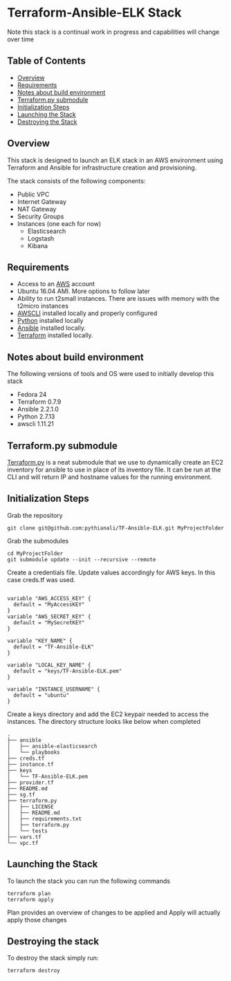 # Terraform-Ansible-ELK Stack

Note this stack is a continual work in progress and capabilities will change over time

## Table of Contents
* [Overview](https://github.com/pythianali/TF-Ansible-ELK#overview)
* [Requirements](https://github.com/pythianali/TF-Ansible-ELK#requirements)
* [Notes about build environment](https://github.com/pythianali/TF-Ansible-ELK#notes-about-build-environment)
* [Terraform.py submodule](https://github.com/pythianali/TF-Ansible-ELK#terraformpy-submodule)
* [Initialization Steps](https://github.com/pythianali/TF-Ansible-ELK#initialization-steps)
* [Launching the Stack](https://github.com/pythianali/TF-Ansible-ELK#launching-the-stack)
* [Destroying the Stack](https://github.com/pythianali/TF-Ansible-ELK#destroying-the-stack)

## Overview

This stack is designed to launch an ELK stack in an AWS environment using Terraform and Ansible for infrastructure creation and provisioning.  

The stack consists of the following components:

* Public VPC
* Internet Gateway
* NAT Gateway
* Security Groups
* Instances (one each for now)
  * Elasticsearch
  * Logstash
  * Kibana

## Requirements

* Access to an [AWS](https://aws.amazon.com/) account
* Ubuntu 16.04 AMI.  More options to follow later
* Ability to run t2small instances. There are issues with memory with the t2micro instances
* [AWSCLI](https://aws.amazon.com/cli/) installed locally and properly configured
* [Python](https://www.python.org/) installed locally
* [Ansible](http://docs.ansible.com/ansible/intro_installation.html) installed locally.  
* [Terraform](https://www.terraform.io/intro/getting-started/install.html) installed locally.

## Notes about build environment

The following versions of tools and OS were used to initially develop this stack
* Fedora 24
* Terraform 0.7.9
* Ansible 2.2.1.0
* Python 2.7.13
* awscli 1.11.21

## Terraform.py submodule

[Terraform.py](https://github.com/ciscocloud/terraform.py) is a neat submodule that we use to dynamically create an EC2 inventory for ansible to use in place of its inventory file.  It can be run at the CLI and will return IP and hostname values for the running environment.

## Initialization Steps

Grab the repository
```
git clone git@github.com:pythianali/TF-Ansible-ELK.git MyProjectFolder
```
Grab the submodules
```
cd MyProjectFolder
git submodule update --init --recursive --remote
```
Create a credentials file.  Update values accordingly for AWS keys.  In this case creds.tf was used.
```

variable "AWS_ACCESS_KEY" {
  default = "MyAccessKEY"
}
variable "AWS_SECRET_KEY" {
  default = "MySecretKEY"
}

variable "KEY_NAME" {
  default = "TF-Ansible-ELK"
}

variable "LOCAL_KEY_NAME" {
  default = "keys/TF-Ansible-ELK.pem"
}

variable "INSTANCE_USERNAME" {
  default = "ubuntu"
}

```
Create a keys directory and add the EC2 keypair needed to access the instances.  The directory structure looks like below when completed

```
.
├── ansible
│   ├── ansible-elasticsearch
│   └── playbooks
├── creds.tf
├── instance.tf
├── keys
│   └── TF-Ansible-ELK.pem
├── provider.tf
├── README.md
├── sg.tf
├── terraform.py
│   ├── LICENSE
│   ├── README.md
│   ├── requirements.txt
│   ├── terraform.py
│   └── tests
├── vars.tf
└── vpc.tf

```

## Launching the Stack

To launch the stack you can run the following commands

```
terraform plan  
terraform apply
```
Plan provides an overview of changes to be applied and Apply will actually apply those changes

## Destroying the stack

To destroy the stack simply run:

```
terraform destroy
```
